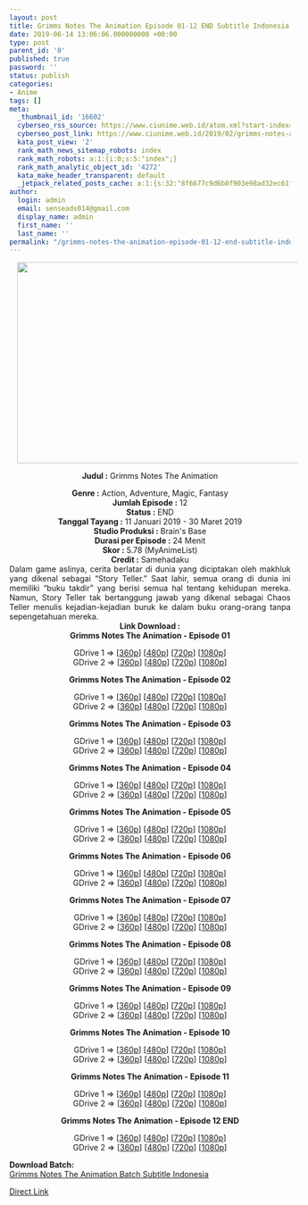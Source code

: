 ```yaml
---
layout: post
title: Grimms Notes The Animation Episode 01-12 END Subtitle Indonesia
date: 2019-06-14 13:06:06.000000000 +00:00
type: post
parent_id: '0'
published: true
password: ''
status: publish
categories:
- Anime
tags: []
meta:
  _thumbnail_id: '16602'
  cyberseo_rss_source: https://www.ciunime.web.id/atom.xml?start-index=3751&max-results=150
  cyberseo_post_link: https://www.ciunime.web.id/2019/02/grimms-notes-animation-subtitle.html
  kata_post_view: '2'
  rank_math_news_sitemap_robots: index
  rank_math_robots: a:1:{i:0;s:5:"index";}
  rank_math_analytic_object_id: '4272'
  kata_make_header_transparent: default
  _jetpack_related_posts_cache: a:1:{s:32:"8f6677c9d6b0f903e98ad32ec61f8deb";a:2:{s:7:"expires";i:1653481992;s:7:"payload";a:0:{}}}
author:
  login: admin
  email: senseads014@gmail.com
  display_name: admin
  first_name: ''
  last_name: ''
permalink: "/grimms-notes-the-animation-episode-01-12-end-subtitle-indonesia/"
---
```

<div style="text-align: center;">
<div style="text-align: left;">
<div class="separator" style="clear: both; text-align: center;"><a href="https://1.bp.blogspot.com/-GCPMxj9mRt8/XFWWOZnEYvI/AAAAAAAAJg0/cVEouKiNlVY_sLzcv35NvddRzgqyLOBvwCLcBGAs/s1600/Grimms%2BNotes%2BThe%2BAnimation.jpg" imageanchor="1" style="margin-left: 1em; margin-right: 1em;"><img border="0" data-original-height="720" data-original-width="1280" height="360" src="{{ site.baseurl }}/assets/2019/06/Grimms%2BNotes%2BThe%2BAnimation.jpg" width="640" /></a></div>
<p></div>
<p><b>Judul</b><b><b> </b>:</b> Grimms Notes The Animation</div>
<div style="text-align: center;"><b><b>Genre :</b></b> <b></b>Action, Adventure, Magic, Fantasy</div>
<div style="text-align: center;"><b>Jumlah Episode :</b> 12<br /><b>Status :</b> END<br /><b>Tanggal Tayang :</b> 11 Januari 2019 - 30 Maret 2019<br /><b>Studio Produksi :</b> Brain's Base<br /><b>Durasi per Episode :</b> 24 Menit</div>
<div style="text-align: center;"><b>Skor :</b> 5.78 (MyAnimeList)<br /><b>Credit :</b> Samehadaku</div>
<div style="text-align: center;"></div>
<div style="text-align: justify;">Dalam game aslinya, cerita berlatar di dunia yang diciptakan oleh makhluk yang dikenal sebagai “Story Teller.” Saat lahir, semua orang di dunia ini memiliki “buku takdir” yang berisi semua hal tentang kehidupan mereka. Namun, Story Teller tak bertanggung jawab yang dikenal sebagai Chaos Teller menulis kejadian-kejadian buruk ke dalam buku orang-orang tanpa sepengetahuan mereka.</div>
<div style="text-align: justify;"></div>
<div style="text-align: justify;"></div>
<div style="text-align: center;"><b>Link Download :</b></div>
<div style="text-align: center;"><b>Grimms Notes The Animation - Episode 01</b></p>
<div style="text-align: center;">GDrive 1 =&gt; [<a href="http://wishes2.com/yfQ5" target="_blank" rel="noopener">360p</a>] [<a href="http://wishes2.com/aGHBk" target="_blank" rel="noopener">480p</a>] [<a href="http://wishes2.com/K9nMd" target="_blank" rel="noopener">720p</a>] [<a href="http://wishes2.com/BWUCZ" target="_blank" rel="noopener">1080p</a>]<br />GDrive 2 =&gt; [<a href="http://wishes2.com/608tB" target="_blank" rel="noopener">360p</a>] [<a href="http://wishes2.com/vHR6i" target="_blank" rel="noopener">480p</a>] [<a href="http://wishes2.com/GFzJ" target="_blank" rel="noopener">720p</a>] [<a href="http://wishes2.com/QCsM" target="_blank" rel="noopener">1080p</a>]</p>
<p><b>Grimms Notes The Animation - Episode 02</b></p>
<p>GDrive 1 =&gt; [<a href="http://wishes2.com/f2mA" target="_blank" rel="noopener">360p</a>] [<a href="http://wishes2.com/KN23" target="_blank" rel="noopener">480p</a>] [<a href="http://wishes2.com/zmVdt" target="_blank" rel="noopener">720p</a>] [<a href="http://wishes2.com/e2DUb" target="_blank" rel="noopener">1080p</a>]<br />GDrive 2 =&gt; [<a href="http://wishes2.com/sLyn" target="_blank" rel="noopener">360p</a>] [<a href="http://wishes2.com/lw3l" target="_blank" rel="noopener">480p</a>] [<a href="http://wishes2.com/q4tL" target="_blank" rel="noopener">720p</a>] [<a href="http://wishes2.com/gKP7e" target="_blank" rel="noopener">1080p</a>]</p>
<p><b>Grimms Notes The Animation - Episode 03</b></p>
<div style="text-align: center;">GDrive 1 =&gt; [<a href="http://wishes2.com/Ud6tC" target="_blank" rel="noopener">360p</a>] [<a href="http://wishes2.com/gE2tN" target="_blank" rel="noopener">480p</a>] [<a href="http://wishes2.com/zcSmK" target="_blank" rel="noopener">720p</a>] [<a href="http://wishes2.com/j4PuR" target="_blank" rel="noopener">1080p</a>]<br />GDrive 2 =&gt; [<a href="http://wishes2.com/5yeMA" target="_blank" rel="noopener">360p</a>] [<a href="http://wishes2.com/0edA" target="_blank" rel="noopener">480p</a>] [<a href="http://wishes2.com/BiNwL" target="_blank" rel="noopener">720p</a>] [<a href="http://wishes2.com/Gxsz9" target="_blank" rel="noopener">1080p</a>]</p>
<p><b>Grimms Notes The Animation - Episode 04</b></p>
<div style="text-align: center;">GDrive 1 =&gt; [<a href="http://wishes2.com/Q7aGT" target="_blank" rel="noopener">360p</a>] [<a href="http://wishes2.com/xl8nz" target="_blank" rel="noopener">480p</a>] [<a href="http://wishes2.com/QTCbO" target="_blank" rel="noopener">720p</a>] [<a href="http://wishes2.com/eNhDO" target="_blank" rel="noopener">1080p</a>]<br />GDrive 2 =&gt; [<a href="http://wishes2.com/AwFuy" target="_blank" rel="noopener">360p</a>] [<a href="http://wishes2.com/tL5RX" target="_blank" rel="noopener">480p</a>] [<a href="http://wishes2.com/JB7Ur" target="_blank" rel="noopener">720p</a>] [<a href="http://wishes2.com/EyUvu" target="_blank" rel="noopener">1080p</a>]</p>
<p><b>Grimms Notes The Animation - Episode 05</b></p>
<div style="text-align: center;">GDrive 1 =&gt; [<a href="http://wishes2.com/azQ7N" target="_blank" rel="noopener">360p</a>] [<a href="http://wishes2.com/lGgv" target="_blank" rel="noopener">480p</a>] [<a href="http://wishes2.com/YqxI9" target="_blank" rel="noopener">720p</a>] [<a href="http://wishes2.com/SyTM" target="_blank" rel="noopener">1080p</a>]<br />GDrive 2 =&gt; [<a href="http://wishes2.com/KdE68" target="_blank" rel="noopener">360p</a>] [<a href="http://wishes2.com/WLC5" target="_blank" rel="noopener">480p</a>] [<a href="http://wishes2.com/HCOqi" target="_blank" rel="noopener">720p</a>] [<a href="http://wishes2.com/aUIX" target="_blank" rel="noopener">1080p</a>]</p>
<p><b>Grimms Notes The Animation - Episode 06</b></p>
<div style="text-align: center;">GDrive 1 =&gt; [<a href="https://wishes2.com/ylJpc" target="_blank" rel="noopener">360p</a>] [<a href="https://wishes2.com/cQEo9" target="_blank" rel="noopener">480p</a>] [<a href="https://wishes2.com/zAOpr" target="_blank" rel="noopener">720p</a>] [<a href="https://wishes2.com/xBBz7" target="_blank" rel="noopener">1080p</a>]<br />GDrive 2 =&gt; [<a href="https://wishes2.com/LtSk" target="_blank" rel="noopener">360p</a>] [<a href="https://wishes2.com/p6HRg" target="_blank" rel="noopener">480p</a>] [<a href="https://wishes2.com/ykvE" target="_blank" rel="noopener">720p</a>] [<a href="https://wishes2.com/EtqC6" target="_blank" rel="noopener">1080p</a>]</p>
<p><b>Grimms Notes The Animation - Episode 07</b></p>
<div style="text-align: center;">GDrive 1 =&gt; [<a href="https://wishes2.com/Fp3q2" target="_blank" rel="noopener">360p</a>] [<a href="https://wishes2.com/Flu7E" target="_blank" rel="noopener">480p</a>] [<a href="https://wishes2.com/PfgR6" target="_blank" rel="noopener">720p</a>] [<a href="https://wishes2.com/Nzy1" target="_blank" rel="noopener">1080p</a>]<br />GDrive 2 =&gt; [<a href="https://wishes2.com/05JmM" target="_blank" rel="noopener">360p</a>] [<a href="https://wishes2.com/durmj" target="_blank" rel="noopener">480p</a>] [<a href="https://wishes2.com/WTUN" target="_blank" rel="noopener">720p</a>] [<a href="https://wishes2.com/ocVV6" target="_blank" rel="noopener">1080p</a>]</p>
<p><b>Grimms Notes The Animation - Episode 08</b></p>
<div style="text-align: center;">GDrive 1 =&gt; [<a href="https://wishes2.com/39uhd" target="_blank" rel="noopener">360p</a>] [<a href="https://wishes2.com/fgAZ" target="_blank" rel="noopener">480p</a>] [<a href="https://wishes2.com/uuaJ" target="_blank" rel="noopener">720p</a>] [<a href="https://wishes2.com/vh54H" target="_blank" rel="noopener">1080p</a>]<br />GDrive 2 =&gt; [<a href="https://wishes2.com/B6nc" target="_blank" rel="noopener">360p</a>] [<a href="https://wishes2.com/6A9m" target="_blank" rel="noopener">480p</a>] [<a href="https://wishes2.com/3N7Aj" target="_blank" rel="noopener">720p</a>] [<a href="https://wishes2.com/LAfD" target="_blank" rel="noopener">1080p</a>]</p>
<p><b>Grimms Notes The Animation - Episode 09</b></p>
<div style="text-align: center;">GDrive 1 =&gt; [<a href="https://wishes2.com/uS3U" target="_blank" rel="noopener">360p</a>] [<a href="https://wishes2.com/Dn0h" target="_blank" rel="noopener">480p</a>] [<a href="https://wishes2.com/IFXi" target="_blank" rel="noopener">720p</a>] [<a href="https://wishes2.com/KfGEO" target="_blank" rel="noopener">1080p</a>]<br />GDrive 2 =&gt; [<a href="https://wishes2.com/VxEte" target="_blank" rel="noopener">360p</a>] [<a href="https://wishes2.com/8txu" target="_blank" rel="noopener">480p</a>] [<a href="https://wishes2.com/qN5c" target="_blank" rel="noopener">720p</a>] [<a href="https://wishes2.com/rwv3W" target="_blank" rel="noopener">1080p</a>]</p>
<p><b>Grimms Notes The Animation - Episode 10</b></p>
<div style="text-align: center;">GDrive 1 =&gt; [<a href="https://wishes2.com/Ndnh" target="_blank" rel="noopener">360p</a>] [<a href="https://wishes2.com/X85E" target="_blank" rel="noopener">480p</a>] [<a href="https://wishes2.com/ftd7W" target="_blank" rel="noopener">720p</a>] [<a href="https://wishes2.com/c0Pa0" target="_blank" rel="noopener">1080p</a>]<br />GDrive 2 =&gt; [<a href="https://wishes2.com/72884" target="_blank" rel="noopener">360p</a>] [<a href="https://wishes2.com/C8vuE" target="_blank" rel="noopener">480p</a>] [<a href="https://wishes2.com/Klq3" target="_blank" rel="noopener">720p</a>] [<a href="https://wishes2.com/YxjV" target="_blank" rel="noopener">1080p</a>]</p>
<p><b>Grimms Notes The Animation - Episode 11</b></p>
<div style="text-align: center;">GDrive 1 =&gt; [<a href="https://wishes2.com/j2c2F" target="_blank" rel="noopener">360p</a>] [<a href="https://wishes2.com/0jpr" target="_blank" rel="noopener">480p</a>] [<a href="https://wishes2.com/20nlk" target="_blank" rel="noopener">720p</a>] [<a href="https://wishes2.com/eEoq" target="_blank" rel="noopener">1080p</a>]<br />GDrive 2 =&gt; [<a href="https://wishes2.com/5FjB4" target="_blank" rel="noopener">360p</a>] [<a href="https://wishes2.com/l2shh" target="_blank" rel="noopener">480p</a>] [<a href="https://wishes2.com/AkzC" target="_blank" rel="noopener">720p</a>] [<a href="https://wishes2.com/icevF" target="_blank" rel="noopener">1080p</a>]</p>
<p><b>Grimms Notes The Animation - Episode 12 END</b></p>
<div style="text-align: center;">GDrive 1 =&gt; [<a href="https://wishes2.com/QgK6" target="_blank" rel="noopener">360p</a>] [<a href="https://wishes2.com/pbCF" target="_blank" rel="noopener">480p</a>] [<a href="https://wishes2.com/fFfJ" target="_blank" rel="noopener">720p</a>] [<a href="https://wishes2.com/bTFu" target="_blank" rel="noopener">1080p</a>]<br />GDrive 2 =&gt; [<a href="https://wishes2.com/OGznF" target="_blank" rel="noopener">360p</a>] [<a href="https://wishes2.com/MFom2" target="_blank" rel="noopener">480p</a>] [<a href="https://wishes2.com/EfdTO" target="_blank" rel="noopener">720p</a>] [<a href="https://wishes2.com/qMgeY" target="_blank" rel="noopener">1080p</a>]</p>
<div style="text-align: left;"><b>Download Batch:</b></div>
<div style="text-align: left;"></div>
<div style="text-align: left;"><a href="https://www.ciunime.com/2019/03/grimms-notes-animation-episode-01-12.html" target="_blank" rel="noopener">Grimms Notes The Animation Batch Subtitle Indonesia</a></p>
</div>
</div>
</div>
</div>
</div>
</div>
</div>
</div>
</div>
</div>
</div>
</div>
</div>
<link rel="stylesheet" href="https://cdnjs.cloudflare.com/ajax/libs/font-awesome/4.7.0/css/font-awesome.min.css" />
<div class="divbtn"> <a href="https://handymansurrender.com/fihup8buzv?key=94550f7ce39444073321dde3b8782f97" class="btn"><i class="fa fa-download"></i> Direct Link</a> </div>
